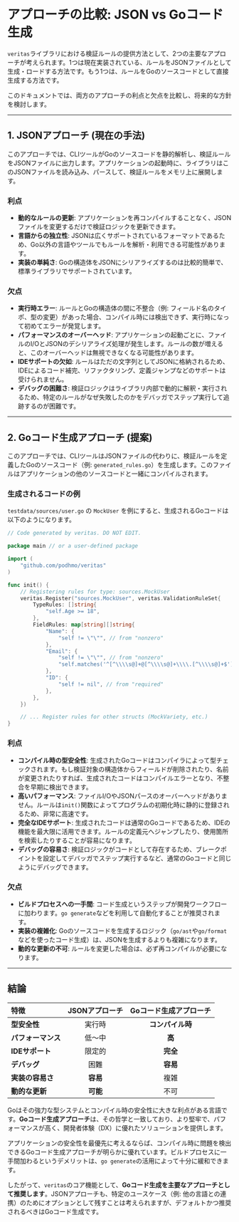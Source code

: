 # アプローチの比較: JSON vs Goコード生成

`veritas`ライブラリにおける検証ルールの提供方法として、2つの主要なアプローチが考えられます。1つは現在実装されている、ルールをJSONファイルとして生成・ロードする方法です。もう1つは、ルールをGoのソースコードとして直接生成する方法です。

このドキュメントでは、両方のアプローチの利点と欠点を比較し、将来的な方針を検討します。

---

## 1. JSONアプローチ (現在の手法)

このアプローチでは、CLIツールがGoのソースコードを静的解析し、検証ルールをJSONファイルに出力します。アプリケーションの起動時に、ライブラリはこのJSONファイルを読み込み、パースして、検証ルールをメモリ上に展開します。

### 利点

- **動的なルールの更新**: アプリケーションを再コンパイルすることなく、JSONファイルを変更するだけで検証ロジックを更新できます。
- **言語からの独立性**: JSONは広くサポートされているフォーマットであるため、Go以外の言語やツールでもルールを解析・利用できる可能性があります。
- **実装の単純さ**: Goの構造体をJSONにシリアライズするのは比較的簡単で、標準ライブラリでサポートされています。

### 欠点

- **実行時エラー**: ルールとGoの構造体の間に不整合（例: フィールド名のタイポ、型の変更）があった場合、コンパイル時には検出できず、実行時になって初めてエラーが発覚します。
- **パフォーマンスのオーバーヘッド**: アプリケーションの起動ごとに、ファイルのI/OとJSONのデシリアライズ処理が発生します。ルールの数が増えると、このオーバーヘッドは無視できなくなる可能性があります。
- **IDEサポートの欠如**: ルールはただの文字列としてJSONに格納されるため、IDEによるコード補完、リファクタリング、定義ジャンプなどのサポートは受けられません。
- **デバッグの困難さ**: 検証ロジックはライブラリ内部で動的に解釈・実行されるため、特定のルールがなぜ失敗したのかをデバッガでステップ実行して追跡するのが困難です。

---

## 2. Goコード生成アプローチ (提案)

このアプローチでは、CLIツールはJSONファイルの代わりに、検証ルールを定義したGoのソースコード（例: `generated_rules.go`）を生成します。このファイルはアプリケーションの他のソースコードと一緒にコンパイルされます。

### 生成されるコードの例

`testdata/sources/user.go` の `MockUser` を例にすると、生成されるGoコードは以下のようになります。

```go
// Code generated by veritas. DO NOT EDIT.

package main // or a user-defined package

import (
	"github.com/podhmo/veritas"
)

func init() {
	// Registering rules for type: sources.MockUser
	veritas.Register("sources.MockUser", veritas.ValidationRuleSet{
		TypeRules: []string{
			"self.Age >= 18",
		},
		FieldRules: map[string][]string{
			"Name": {
				"self != \"\"", // from "nonzero"
			},
			"Email": {
				"self != \"\"", // from "nonzero"
				"self.matches('^[^\\\\s@]+@[^\\\\s@]+\\\\.[^\\\\s@]+$')", // from "email"
			},
			"ID": {
				"self != nil", // from "required"
			},
		},
	})

	// ... Register rules for other structs (MockVariety, etc.)
}
```

### 利点

- **コンパイル時の型安全性**: 生成されたGoコードはコンパイラによって型チェックされます。もし検証対象の構造体からフィールドが削除されたり、名前が変更されたりすれば、生成されたコードはコンパイルエラーとなり、不整合を早期に検出できます。
- **高いパフォーマンス**: ファイルI/OやJSONパースのオーバーヘッドがありません。ルールは`init()`関数によってプログラムの初期化時に静的に登録されるため、非常に高速です。
- **完全なIDEサポート**: 生成されたコードは通常のGoコードであるため、IDEの機能を最大限に活用できます。ルールの定義元へジャンプしたり、使用箇所を検索したりすることが容易になります。
- **デバッグの容易さ**: 検証ロジックがコードとして存在するため、ブレークポイントを設定してデバッガでステップ実行するなど、通常のGoコードと同じようにデバッグできます。

### 欠点

- **ビルドプロセスへの一手間**: コード生成というステップが開発ワークフローに加わります。`go generate`などを利用して自動化することが推奨されます。
- **実装の複雑化**: Goのソースコードを生成するロジック（`go/ast`や`go/format`などを使ったコード生成）は、JSONを生成するよりも複雑になります。
- **動的な更新の不可**: ルールを変更した場合は、必ず再コンパイルが必要になります。

---

## 結論

| 特徴 | JSONアプローチ | Goコード生成アプローチ |
|:---|:---:|:---:|
| **型安全性** | 実行時 | **コンパイル時** |
| **パフォーマンス** | 低〜中 | **高** |
| **IDEサポート** | 限定的 | **完全** |
| **デバッグ** | 困難 | **容易** |
| **実装の容易さ** | **容易** | 複雑 |
| **動的な更新** | **可能** | 不可 |

Goはその強力な型システムとコンパイル時の安全性に大きな利点がある言語です。**Goコード生成アプローチ**は、その哲学と一致しており、より堅牢で、パフォーマンスが高く、開発者体験（DX）に優れたソリューションを提供します。

アプリケーションの安全性を最優先に考えるならば、コンパイル時に問題を検出できるGoコード生成アプローチが明らかに優れています。ビルドプロセスに一手間加わるというデメリットは、`go generate`の活用によって十分に緩和できます。

したがって、`veritas`のコア機能として、**Goコード生成を主要なアプローチとして推奨します**。JSONアプローチも、特定のユースケース（例: 他の言語との連携）のためにオプションとして残すことは考えられますが、デフォルトかつ推奨されるべきはGoコード生成です。
